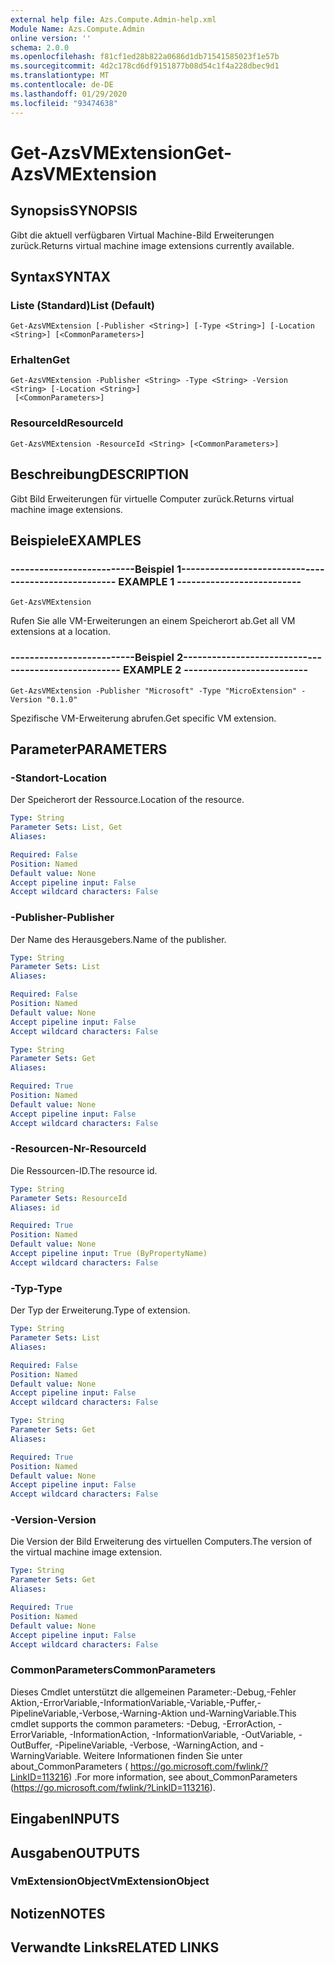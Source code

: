 ```yaml
---
external help file: Azs.Compute.Admin-help.xml
Module Name: Azs.Compute.Admin
online version: ''
schema: 2.0.0
ms.openlocfilehash: f81cf1ed28b822a0686d1db71541585023f1e57b
ms.sourcegitcommit: 4d2c178cd6df9151877b08d54c1f4a228dbec9d1
ms.translationtype: MT
ms.contentlocale: de-DE
ms.lasthandoff: 01/29/2020
ms.locfileid: "93474638"
---
```

# <span data-ttu-id="b24f6-101">Get-AzsVMExtension</span><span class="sxs-lookup"><span data-stu-id="b24f6-101">Get-AzsVMExtension</span></span>

## <span data-ttu-id="b24f6-102">Synopsis</span><span class="sxs-lookup"><span data-stu-id="b24f6-102">SYNOPSIS</span></span>
<span data-ttu-id="b24f6-103">Gibt die aktuell verfügbaren Virtual Machine-Bild Erweiterungen zurück.</span><span class="sxs-lookup"><span data-stu-id="b24f6-103">Returns virtual machine image extensions currently available.</span></span>

## <span data-ttu-id="b24f6-104">Syntax</span><span class="sxs-lookup"><span data-stu-id="b24f6-104">SYNTAX</span></span>

### <span data-ttu-id="b24f6-105">Liste (Standard)</span><span class="sxs-lookup"><span data-stu-id="b24f6-105">List (Default)</span></span>
```
Get-AzsVMExtension [-Publisher <String>] [-Type <String>] [-Location <String>] [<CommonParameters>]
```

### <span data-ttu-id="b24f6-106">Erhalten</span><span class="sxs-lookup"><span data-stu-id="b24f6-106">Get</span></span>
```
Get-AzsVMExtension -Publisher <String> -Type <String> -Version <String> [-Location <String>]
 [<CommonParameters>]
```

### <span data-ttu-id="b24f6-107">ResourceId</span><span class="sxs-lookup"><span data-stu-id="b24f6-107">ResourceId</span></span>
```
Get-AzsVMExtension -ResourceId <String> [<CommonParameters>]
```

## <span data-ttu-id="b24f6-108">Beschreibung</span><span class="sxs-lookup"><span data-stu-id="b24f6-108">DESCRIPTION</span></span>
<span data-ttu-id="b24f6-109">Gibt Bild Erweiterungen für virtuelle Computer zurück.</span><span class="sxs-lookup"><span data-stu-id="b24f6-109">Returns virtual machine image extensions.</span></span>

## <span data-ttu-id="b24f6-110">Beispiele</span><span class="sxs-lookup"><span data-stu-id="b24f6-110">EXAMPLES</span></span>

### <span data-ttu-id="b24f6-111">--------------------------Beispiel 1--------------------------</span><span class="sxs-lookup"><span data-stu-id="b24f6-111">-------------------------- EXAMPLE 1 --------------------------</span></span>
```
Get-AzsVMExtension
```

<span data-ttu-id="b24f6-112">Rufen Sie alle VM-Erweiterungen an einem Speicherort ab.</span><span class="sxs-lookup"><span data-stu-id="b24f6-112">Get all VM extensions at a location.</span></span>

### <span data-ttu-id="b24f6-113">--------------------------Beispiel 2--------------------------</span><span class="sxs-lookup"><span data-stu-id="b24f6-113">-------------------------- EXAMPLE 2 --------------------------</span></span>
```
Get-AzsVMExtension -Publisher "Microsoft" -Type "MicroExtension" -Version "0.1.0"
```

<span data-ttu-id="b24f6-114">Spezifische VM-Erweiterung abrufen.</span><span class="sxs-lookup"><span data-stu-id="b24f6-114">Get specific VM extension.</span></span>

## <span data-ttu-id="b24f6-115">Parameter</span><span class="sxs-lookup"><span data-stu-id="b24f6-115">PARAMETERS</span></span>

### <span data-ttu-id="b24f6-116">-Standort</span><span class="sxs-lookup"><span data-stu-id="b24f6-116">-Location</span></span>
<span data-ttu-id="b24f6-117">Der Speicherort der Ressource.</span><span class="sxs-lookup"><span data-stu-id="b24f6-117">Location of the resource.</span></span>

```yaml
Type: String
Parameter Sets: List, Get
Aliases: 

Required: False
Position: Named
Default value: None
Accept pipeline input: False
Accept wildcard characters: False
```

### <span data-ttu-id="b24f6-118">-Publisher</span><span class="sxs-lookup"><span data-stu-id="b24f6-118">-Publisher</span></span>
<span data-ttu-id="b24f6-119">Der Name des Herausgebers.</span><span class="sxs-lookup"><span data-stu-id="b24f6-119">Name of the publisher.</span></span>

```yaml
Type: String
Parameter Sets: List
Aliases: 

Required: False
Position: Named
Default value: None
Accept pipeline input: False
Accept wildcard characters: False
```

```yaml
Type: String
Parameter Sets: Get
Aliases: 

Required: True
Position: Named
Default value: None
Accept pipeline input: False
Accept wildcard characters: False
```

### <span data-ttu-id="b24f6-120">-Resourcen-Nr</span><span class="sxs-lookup"><span data-stu-id="b24f6-120">-ResourceId</span></span>
<span data-ttu-id="b24f6-121">Die Ressourcen-ID.</span><span class="sxs-lookup"><span data-stu-id="b24f6-121">The resource id.</span></span>

```yaml
Type: String
Parameter Sets: ResourceId
Aliases: id

Required: True
Position: Named
Default value: None
Accept pipeline input: True (ByPropertyName)
Accept wildcard characters: False
```

### <span data-ttu-id="b24f6-122">-Typ</span><span class="sxs-lookup"><span data-stu-id="b24f6-122">-Type</span></span>
<span data-ttu-id="b24f6-123">Der Typ der Erweiterung.</span><span class="sxs-lookup"><span data-stu-id="b24f6-123">Type of extension.</span></span>

```yaml
Type: String
Parameter Sets: List
Aliases: 

Required: False
Position: Named
Default value: None
Accept pipeline input: False
Accept wildcard characters: False
```

```yaml
Type: String
Parameter Sets: Get
Aliases: 

Required: True
Position: Named
Default value: None
Accept pipeline input: False
Accept wildcard characters: False
```

### <span data-ttu-id="b24f6-124">-Version</span><span class="sxs-lookup"><span data-stu-id="b24f6-124">-Version</span></span>
<span data-ttu-id="b24f6-125">Die Version der Bild Erweiterung des virtuellen Computers.</span><span class="sxs-lookup"><span data-stu-id="b24f6-125">The version of the virtual machine image extension.</span></span>

```yaml
Type: String
Parameter Sets: Get
Aliases: 

Required: True
Position: Named
Default value: None
Accept pipeline input: False
Accept wildcard characters: False
```

### <span data-ttu-id="b24f6-126">CommonParameters</span><span class="sxs-lookup"><span data-stu-id="b24f6-126">CommonParameters</span></span>
<span data-ttu-id="b24f6-127">Dieses Cmdlet unterstützt die allgemeinen Parameter:-Debug,-Fehler Aktion,-ErrorVariable,-InformationVariable,-Variable,-Puffer,-PipelineVariable,-Verbose,-Warning-Aktion und-WarningVariable.</span><span class="sxs-lookup"><span data-stu-id="b24f6-127">This cmdlet supports the common parameters: -Debug, -ErrorAction, -ErrorVariable, -InformationAction, -InformationVariable, -OutVariable, -OutBuffer, -PipelineVariable, -Verbose, -WarningAction, and -WarningVariable.</span></span> <span data-ttu-id="b24f6-128">Weitere Informationen finden Sie unter about_CommonParameters ( https://go.microsoft.com/fwlink/?LinkID=113216) .</span><span class="sxs-lookup"><span data-stu-id="b24f6-128">For more information, see about_CommonParameters (https://go.microsoft.com/fwlink/?LinkID=113216).</span></span>

## <span data-ttu-id="b24f6-129">Eingaben</span><span class="sxs-lookup"><span data-stu-id="b24f6-129">INPUTS</span></span>

## <span data-ttu-id="b24f6-130">Ausgaben</span><span class="sxs-lookup"><span data-stu-id="b24f6-130">OUTPUTS</span></span>

### <span data-ttu-id="b24f6-131">VmExtensionObject</span><span class="sxs-lookup"><span data-stu-id="b24f6-131">VmExtensionObject</span></span>

## <span data-ttu-id="b24f6-132">Notizen</span><span class="sxs-lookup"><span data-stu-id="b24f6-132">NOTES</span></span>

## <span data-ttu-id="b24f6-133">Verwandte Links</span><span class="sxs-lookup"><span data-stu-id="b24f6-133">RELATED LINKS</span></span>

